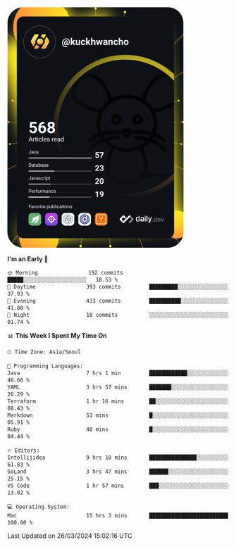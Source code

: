 <a href="https://app.daily.dev/kuckhwancho"><img src="https://github.com/kuckjwi0928/kuckjwi0928/blob/master/devcard.svg" width="400" alt="Kuckjwi Devcard"/></a>

<!--START_SECTION:waka-->
**I'm an Early 🐤** 

```text
🌞 Morning                192 commits         █████░░░░░░░░░░░░░░░░░░░░   18.53 % 
🌆 Daytime                393 commits         █████████░░░░░░░░░░░░░░░░   37.93 % 
🌃 Evening                433 commits         ██████████░░░░░░░░░░░░░░░   41.80 % 
🌙 Night                  18 commits          ░░░░░░░░░░░░░░░░░░░░░░░░░   01.74 % 
```


📊 **This Week I Spent My Time On** 

```text
🕑︎ Time Zone: Asia/Seoul

💬 Programming Languages: 
Java                     7 hrs 1 min         ████████████░░░░░░░░░░░░░   46.66 % 
YAML                     3 hrs 57 mins       ███████░░░░░░░░░░░░░░░░░░   26.29 % 
Terraform                1 hr 16 mins        ██░░░░░░░░░░░░░░░░░░░░░░░   08.43 % 
Markdown                 53 mins             █░░░░░░░░░░░░░░░░░░░░░░░░   05.91 % 
Ruby                     40 mins             █░░░░░░░░░░░░░░░░░░░░░░░░   04.44 % 

🔥 Editors: 
Intellijidea             9 hrs 18 mins       ███████████████░░░░░░░░░░   61.83 % 
GoLand                   3 hrs 47 mins       ██████░░░░░░░░░░░░░░░░░░░   25.15 % 
VS Code                  1 hr 57 mins        ███░░░░░░░░░░░░░░░░░░░░░░   13.02 % 

💻 Operating System: 
Mac                      15 hrs 3 mins       █████████████████████████   100.00 % 
```


 Last Updated on 26/03/2024 15:02:16 UTC
<!--END_SECTION:waka-->
